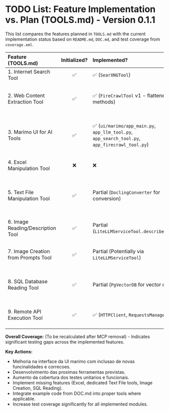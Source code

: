 # TODO List: Feature Implementation vs. Plan (TOOLS.md) - Version 0.1.1

This list compares the features planned in `TOOLS.md` with the current implementation status based on `README.md`, `DOC.md`, and test coverage from `coverage.xml`.

| Feature (TOOLS.md)                 | Initialized? | Implemented?                                     | Tested? (Coverage File)             | Coverage % | Notes                                                                 |
| :--------------------------------- | :----------: | :----------------------------------------------- | :---------------------------------- | :--------: | :-------------------------------------------------------------------- |
| 1. Internet Search Tool            |      ✅      | ✅ (`SearXNGTool`)                                 | ✅ (`tools/search.py`)              |   22.68%   | Needs more tests.                                                     |
| 2. Web Content Extraction Tool | ✅ | ✅ (`FireCrawlTool` v1 - flattened methods)        | ✅ (`tests/scrape/`) | 29.11% | `FireCrawlTool` methods flattened. Tests in `tests/scrape/` need expansion for new methods and better coverage. `lxml` example exists but not integrated as a tool. |
| 3. Marimo UI for AI Tools          |      ✅      | ✅ (`ui/marimo/app_main.py`, `app_llm_tool.py`, `app_search_tool.py`, `app_firecrawl_tool.py`) | ✅ | - | New UI for demonstrating AI tools, using `mo.accordion` for layout. "Home" page implemented. "Generate Text" and "Generate Embeddings" sub-sessions implemented and tested in LLM UI. |
| 4. Excel Manipulation Tool         |      ❌      | ❌                                               | ❌                                  |     -      | Feature not implemented. Examples (`openpyxl`, `pandas`) in DOC.md need integration. |
| 5. Text File Manipulation Tool     |      ✅      | Partial (`DoclingConverter` for conversion)      | ✅ (`tools/document.py`)            |     0%     | `DoclingConverter` needs tests. Basic read/write for specific formats (JSON, CSV, etc.) as described in TOOLS.md needs dedicated implementation and tests. |
| 6. Image Reading/Description Tool  |      ✅      | Partial (`LiteLLMServiceTool.describe_image`)            | ✅ (`tools/llm.py`)                 |   16.55%   | `LiteLLMServiceTool.describe_image` needs specific tests. Examples (`OpenCV`, `CLIP`) in DOC.md need integration or dedicated tools. |
| 7. Image Creation from Prompts Tool|      ✅      | Partial (Potentially via `LiteLLMServiceTool`)           | ✅ (`tools/llm.py`)                 |   16.55%   | Need explicit implementation and tests for image *creation*. DALL-E example in DOC.md needs integration or dedicated tool. |
| 8. SQL Database Reading Tool       |      ✅      | Partial (`PgVectorDB` for vector ops)            | ✅ (`tools/embedding.py`)           |   18.47%   | Need a general SQL reading tool as planned. Examples (`sqlite3`, `SQLAlchemy`) in DOC.md need integration or dedicated tool. `PgVectorDB` part has low coverage. |
| 9. Remote API Execution Tool       |      ✅      | ✅ (`HTTPClient`, `RequestsManager`)             | ✅ (`tools/http.py`)                |   18.44%   | Updated: Removed PUT/DELETE, added Gzip/JSON handling. Coverage still low. Needs more tests reflecting changes. |

**Overall Coverage:** (To be recalculated after MCP removal) - Indicates significant testing gaps across the implemented features.

**Key Actions:**
- Melhoria na interface da UI marimo com inclusao de novas funcinalidades e correcoes.
- Desenvolvimento das proximas ferramentas previstas.
- Aumento da cobertura dos testes unitarios e funcionais.
- Implement missing features (Excel, dedicated Text File tools, Image Creation, SQL Reading).
- Integrate example code from DOC.md into proper tools where applicable.
- Increase test coverage significantly for all implemented modules.
